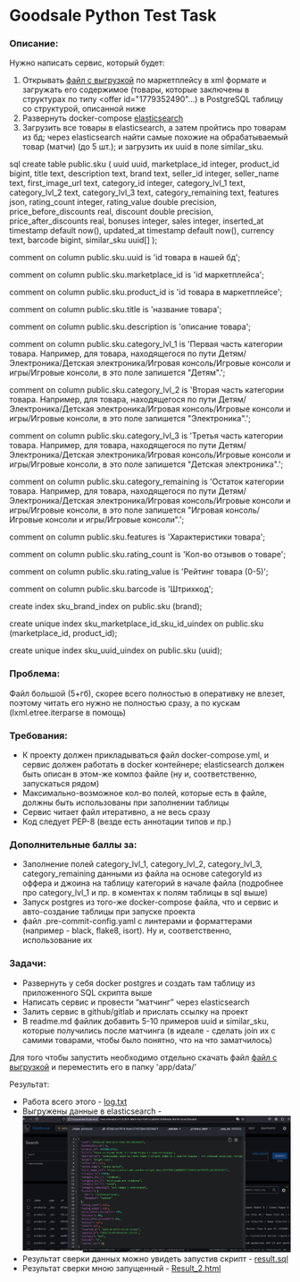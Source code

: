 # Goodsale Python Test Task

### Описание:

Нужно написать сервис, который будет:

1. Открывать [файл с выгрузкой](http://export.admitad.com/ru/webmaster/websites/777011/products/export_adv_products/?user=bloggers_style&code=uzztv9z1ss&feed_id=21908&format=xml) по маркетплейсу в xml формате и загружать его содержимое (товары, которые заключены в структурах по типу <offer id="1779352490"...) в PostgreSQL таблицу со структурой, описанной ниже
2. Развернуть docker-compose [elasticsearch](https://www.elastic.co/guide/en/elasticsearch/reference/current/docker.html)
3. Загрузить все товары в elasticsearch, а затем пройтись про товарам из бд; через elasticsearch найти самые похожие на обрабатываемый товар (матчи) (до 5 шт.); и загрузить их  uuid в поле similar_sku.

sql
create table public.sku
(
    uuid                   uuid,
    marketplace_id         integer,
    product_id             bigint,
    title                  text,
    description            text,
    brand                  text,
    seller_id              integer,
    seller_name            text,
    first_image_url        text,
    category_id            integer,
    category_lvl_1         text,
    category_lvl_2         text,
    category_lvl_3         text,
    category_remaining     text,
    features               json,
    rating_count           integer,
    rating_value           double precision,
    price_before_discounts real,
    discount               double precision,
    price_after_discounts  real,
    bonuses                integer,
    sales                  integer,
    inserted_at            timestamp default now(),
    updated_at             timestamp default now(),
    currency               text,
    barcode                bigint,
    similar_sku            uuid[]
);

comment on column public.sku.uuid is 'id товара в нашей бд';

comment on column public.sku.marketplace_id is 'id маркетплейса';

comment on column public.sku.product_id is 'id товара в маркетплейсе';

comment on column public.sku.title is 'название товара';

comment on column public.sku.description is 'описание товара';

comment on column public.sku.category_lvl_1 is 'Первая часть категории товара. Например, для товара, находящегося по пути Детям/Электроника/Детская электроника/Игровая консоль/Игровые консоли и игры/Игровые консоли, в это поле запишется "Детям".';

comment on column public.sku.category_lvl_2 is 'Вторая часть категории товара. Например, для товара, находящегося по пути Детям/Электроника/Детская электроника/Игровая консоль/Игровые консоли и игры/Игровые консоли, в это поле запишется "Электроника".';

comment on column public.sku.category_lvl_3 is 'Третья часть категории товара. Например, для товара, находящегося по пути Детям/Электроника/Детская электроника/Игровая консоль/Игровые консоли и игры/Игровые консоли, в это поле запишется "Детская электроника".';

comment on column public.sku.category_remaining is 'Остаток категории товара. Например, для товара, находящегося по пути Детям/Электроника/Детская электроника/Игровая консоль/Игровые консоли и игры/Игровые консоли, в это поле запишется "Игровая консоль/Игровые консоли и игры/Игровые консоли".';

comment on column public.sku.features is 'Характеристики товара';

comment on column public.sku.rating_count is 'Кол-во отзывов о товаре';

comment on column public.sku.rating_value is 'Рейтинг товара (0-5)';

comment on column public.sku.barcode is 'Штрихкод';

create index sku_brand_index
    on public.sku (brand);

create unique index sku_marketplace_id_sku_id_uindex
    on public.sku (marketplace_id, product_id);

create unique index sku_uuid_uindex
    on public.sku (uuid);



### Проблема:

Файл большой (5+гб), скорее всего полностью в оперативку не влезет, поэтому читать его нужно не полностью сразу, а по кускам (lxml.etree.iterparse в помощь)

### Требования:

- К проекту должен прикладываться файл docker-compose.yml, и сервис должен работать в docker контейнере; elasticsearch должен быть описан в этом-же композ файле (ну и, соответственно, запускаться рядом)
- Максимально-возможное кол-во полей, которые есть в файле, должны быть использованы при заполнении таблицы
- Сервис читает файл итеративно, а не весь сразу
- Код следует PEP-8 (везде есть аннотации типов и пр.)

### Дополнительные баллы за:

- Заполнение полей category_lvl_1, category_lvl_2, category_lvl_3, category_remaining данными из файла на основе categoryId из оффера и джоина на таблицу категорий в начале файла (подробнее про category_lvl_1 и пр. в коментах к полям таблицы в sql выше)
- Запуск postgres из того-же docker-compose файла, что и сервис и авто-создание таблицы при запуске проекта
- файл .pre-commit-config.yaml с линтерами и форматтерами (например - black, flake8, isort). Ну и, соответственно, использование их

### Задачи:

- Развернуть у себя docker postgres и создать там таблицу из приложенного SQL скрипта выше
- Написать сервис и провести “матчинг” через elasticsearch
- Залить сервис в github/gitlab и прислать ссылку на проект
- В readme.md файлик добавить 5-10 примеров uuid и similar_sku, которые получились после матчинга (в идеале - сделать join их с самими товарами, чтобы было понятно, что на что заматчилось)


Для того чтобы запустить необходимо отдельно скачать файл [файл с выгрузкой](http://export.admitad.com/ru/webmaster/websites/777011/products/export_adv_products/?user=bloggers_style&code=uzztv9z1ss&feed_id=21908&format=xml) и переместить его в папку 'app/data/'

Результат:
- Работа всего этого - [log.txt](helps%2Flog.txt)
- Выгружены данные в elasticsearch - ![elastic.jpg](helps%2Felastic.jpg)
- Результат сверки данных можно увидеть запустив скрипт - [result.sql](helps%2Fresult.sql)
- Результат сверки мною запущенный - [Result_2.html](helps%2FResult_2.html)
